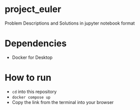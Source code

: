 # project_euler
Problem Descriptions and Solutions in jupyter notebook format

# Dependencies
 - Docker for Desktop
 
# How to run
 - `cd` into this repository
 - `docker compose up`
 - Copy the link from the terminal into your browser